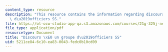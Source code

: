 ```yaml
---
content_type: resource
description: "This resource contains the information regarding discours \xE0 un groupe\
  \ d\u2019officiers SS."
file: https://ol-ocw-studio-app-qa.s3.amazonaws.com/courses/21g-325j-new-culture-of-gender-queer-france-fall-2011/5211ce846c10ea830043fedc0b10cd09_MIT21G_325JF11_Himmler.pdf
file_type: application/pdf
resourcetype: Document
title: "Discours \xE0 un groupe d\u2019officiers SS"
uid: 5211ce84-6c10-ea83-0043-fedc0b10cd09
---
```

